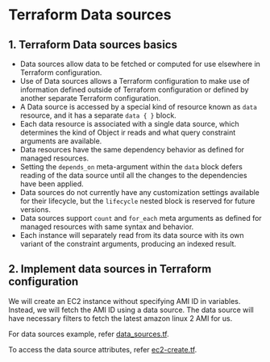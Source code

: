 # Terraform Data sources

## 1. Terraform Data sources basics
- Data sources allow data to be fetched or computed for use elsewhere in Terraform configuration.
- Use of Data sources allows a Terraform configuration to make use of information defined outside of Terraform configuration
  or defined by another separate Terraform configuration.
- A Data source is accessed by a special kind of resource known as ```data``` resource, and it has a separate ```data { }```
  block.
- Each data resource is associated with a single data source, which determines the kind of Object ir reads and what query constraint
  arguments are available.
- Data resources have the same dependency behavior as defined for managed resources.
- Setting the ```depends_on``` meta-argument within the ```data``` block defers reading of the data source until all the changes
  to the dependencies have been applied.
- Data sources do not currently have any customization settings available for their lifecycle, but the ```lifecycle``` nested
  block is reserved for future versions.
- Data sources support ```count``` and ```for_each``` meta arguments as defined for managed resources with same syntax and 
  behavior.
- Each instance will separately read from its data source with its own variant of the constraint arguments, producing an indexed
  result.

## 2. Implement data sources in Terraform configuration
We will create an EC2 instance without specifying AMI ID in variables. Instead, we will fetch the AMI ID using a data source.
The data source will have necessary filters to fetch the latest amazon linux 2 AMI for us.

For data sources example, refer [data_sources.tf](data_sources.tf).

To access the data source attributes, refer [ec2-create.tf](ec2-create.tf).